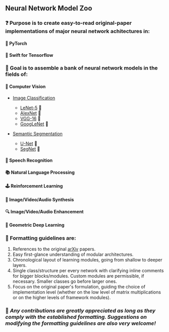## Neural Network Model Zoo

### :question: Purpose is to create easy-to-read original-paper implementations of major neural network achitectures in:

#### :dragon: PyTorch

#### :eagle: Swift for Tensorflow

### :dart: Goal is to assemble a bank of neural network models in the fields of:

#### :eyes: Computer Vision

- [Image Classification](https://github.com/geotrush/Neural-Network-Model-Zoo/blob/main/PyTorch/Computer%20Vision/Image%20Classification)
  - [LeNet-5](https://github.com/geotrush/Neural-Network-Zoo/blob/main/PyTorch/Computer%20Vision/Image%20Classification/LeNet-5.py) :dragon:
  - [AlexNet](https://github.com/geotrush/Neural-Network-Model-Zoo/blob/main/PyTorch/Computer%20Vision/Image%20Classification/AlexNet.py) :dragon:
  - [VGG-16](https://github.com/geotrush/Neural-Network-Model-Zoo/blob/main/PyTorch/Computer%20Vision/Image%20Classification/VGG-16.py) :dragon:
  - [GoogLeNet](https://github.com/geotrush/Neural-Network-Zoo/blob/main/PyTorch/Computer%20Vision/Image%20Classification/GoogLeNet.py) :dragon:

- [Semantic Segmentation](https://github.com/geotrush/Neural-Network-Model-Zoo/tree/main/PyTorch/Computer%20Vision/Semantic%20Segmentation)
  - [U-Net](https://github.com/geotrush/Neural-Network-Model-Zoo/blob/main/PyTorch/Computer%20Vision/Semantic%20Segmentation/U-Net.py) :dragon:
  - [SegNet](https://github.com/geotrush/Neural-Network-Model-Zoo/blob/main/PyTorch/Computer%20Vision/Semantic%20Segmentation/SegNet.py) :dragon:

#### :speech_balloon: Speech Recognition

#### :books: Natural Language Processing

#### :joystick: Reinforcement Learning

#### :art: Image/Video/Audio Synthesis

#### :mag: Image/Video/Audio Enhancement

#### :dna: Geometric Deep Learning

### :straight_ruler: Formatting guidelines are:

1. References to the original [arXiv](https://arxiv.org/) papers.
2. Easy first-glance understanding of modular architectures.
3. Chronological layout of learning modules, going from shallow to deeper layers.
4. Single class/structure per every network with clarifying inline comments for bigger blocks/modules. Custom modules are permissible, if necessary. Smaller classes go before larger ones.
5. Focus on the original paper's formulation, guiding the choice of implementation level (whether on the low level of matrix multiplications or on the higher levels of framework modules).

### :hugs: *Any contributions are greatly appreciated as long as they comply with the established formatting. Suggestions on modifying the formatting guidelines are also very welcome!*
